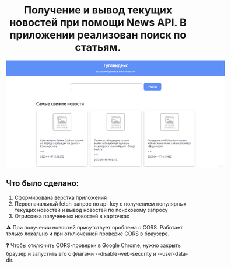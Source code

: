 <h1 style="text-align: center;">Получение и вывод текущих новостей при помощи News API. В приложении реализован поиск по статьям.
</h1>

<img style="text-align: center; max-width: 600px;"
  src="https://github.com/din366/images/blob/main/readme%20images/news-portal-service.gif" alt="project image">

## Что было сделано:

<ol>
  <li>Сформирована верстка приложения</li>
  <li>Первоначальный fetch-запрос по api-key с получением популярных текущих новостей и вывод новостей по поисковому запросу</li>
  <li>Отрисовка полученных новостей в карточках</li>
</ol>

:warning: 
При получении новостей присутствует проблема с CORS. Работает только локально и при отключенной проверке CORS в браузере.

:question:
Чтобы отключить CORS-проверки в Google Chrome, нужно закрыть браузер и запустить его с флагами --disable-web-security и --user-data-dir.



